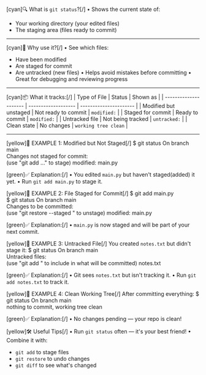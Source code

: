 
[cyan]🔍 What is `git status`?[/]
• Shows the current state of:
   - Your working directory (your edited files)
   - The staging area (files ready to commit)

---

[cyan]🧭 Why use it?[/]
• See which files:
   - Have been modified
   - Are staged for commit
   - Are untracked (new files)
• Helps avoid mistakes before committing
• Great for debugging and reviewing progress

---

[cyan]📦 What it tracks:[/]
| Type of File          | Status              | Shown as               |
| --------------------- | ------------------- | ---------------------- |
| Modified but unstaged | Not ready to commit | `modified:`            |
| Staged for commit     | Ready to commit     | `modified:`            |
| Untracked file        | Not being tracked   | `untracked:`           |
| Clean state           | No changes          | `working tree clean`   |

---

[yellow]🧪 EXAMPLE 1: Modified but Not Staged[/]
$ git status
On branch main  
Changes not staged for commit:  
  (use "git add <file>..." to stage)
    modified:   main.py

[green]✅ Explanation:[/]
• You edited `main.py` but haven't staged(added) it yet.
• Run `git add main.py` to stage it.


[yellow]🧪 EXAMPLE 2: File Staged for Commit[/]
$ git add main.py  
$ git status
On branch main  
Changes to be committed:  
  (use "git restore --staged <file>" to unstage)
    modified:   main.py

[green]✅ Explanation:[/]
• `main.py` is now staged and will be part of your next commit.


[yellow]🧪 EXAMPLE 3: Untracked File[/]
You created `notes.txt` but didn't stage it:
$ git status
On branch main  
Untracked files:  
  (use "git add <file>" to include in what will be committed)
    notes.txt

[green]✅ Explanation:[/]
• Git sees `notes.txt` but isn't tracking it.
• Run `git add notes.txt` to track it.


[yellow]🧪 EXAMPLE 4: Clean Working Tree[/]
After committing everything:
$ git status
On branch main  
nothing to commit, working tree clean

[green]✅ Explanation:[/]
• No changes pending — your repo is clean!

[yellow]🛠️  Useful Tips[/]
• Run `git status` often — it's your best friend!
• Combine it with:
   - `git add` to stage files
   - `git restore` to undo changes
   - `git diff` to see what's changed